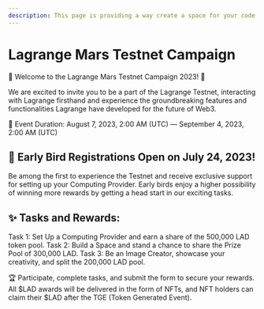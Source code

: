 ```yaml
---
description: This page is providing a way create a space for your code.
---
```


# Lagrange Mars Testnet Campaign

🚀 Welcome to the Lagrange Mars Testnet Campaign 2023! 🌌

We are excited to invite you to be a part of the Lagrange Testnet, interacting with Lagrange firsthand and experience the groundbreaking features and functionalities Lagrange have developed for the future of Web3.

📅 Event Duration: August 7, 2023, 2:00 AM (UTC) — September 4, 2023, 2:00 AM (UTC)

## 🌟 Early Bird Registrations Open on July 24, 2023! 
Be among the first to experience the Testnet and receive exclusive support for setting up your Computing Provider. Early birds enjoy a higher possibility of winning more rewards by getting a head start in our exciting tasks.

## ✨ Tasks and Rewards:

Task 1: Set Up a Computing Provider and earn a share of the 500,000 LAD token pool.
Task 2: Build a Space and stand a chance to share the Prize Pool of 300,000 LAD.
Task 3: Be an Image Creator, showcase your creativity, and split the 200,000 LAD pool.


🏆 Participate, complete tasks, and submit the form to secure your rewards. All $LAD awards will be delivered in the form of NFTs, and NFT holders can claim their $LAD after the TGE (Token Generated Event).
